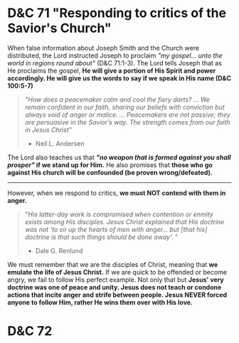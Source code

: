 # D&C 71 "Responding to critics of the Savior's Church"
When false information about Joseph Smith and the Church were distributed, the Lord instructed Joseph to proclaim *"my gospel... unto the world in regions round about"* (D&C 71:1-3). The Lord tells Joseph that as He proclaims the gospel, **He will give a portion of His Spirit and power accordingly. He will give us the words to say if we speak in His name (D&C 100:5-7)** 

> *"How does a peacemaker calm and cool the fiery darts? ... We remain confident in our faith, sharing our beliefs with conviction but always void of anger or malice. … Peacemakers are not passive; they are persuasive in the Savior’s way. The strength comes from our faith in Jesus Christ"*
> - Neil L. Andersen

The Lord also teaches us that ***"no weapon that is formed against you shall prosper"* if we stand up for Him.** He also promises that **those who go against His church will be confounded (be proven wrong/defeated).**  

---
However, when we respond to critics, **we must NOT contend with them in anger.**
 
> "*His latter-day work is compromised when contention or enmity exists among His disciples. Jesus Christ explained that His doctrine was not 'to sir up the hearts of men with anger... but [that his] doctrine is that such things should be done away'.* "
> - Dale G. Renlund 

We must remember that we are the disciples of Christ, meaning that **we emulate the life of Jesus Christ.** If we are quick to be offended or become angry, we fail to follow His perfect example. Not only that but **Jesus' very doctrine was one of peace and unity. Jesus does not teach or condone actions that incite anger and strife between people. Jesus NEVER forced anyone to follow Him, rather He wins them over with His love.** 

# D&C 72
